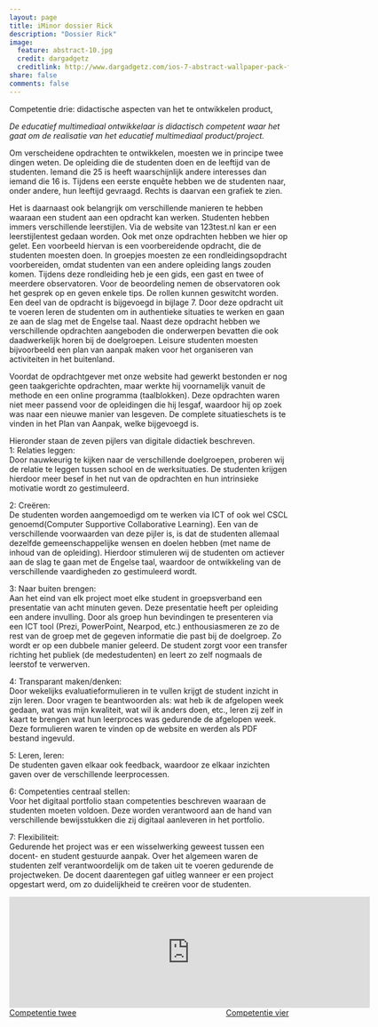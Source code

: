 ```yaml
---
layout: page
title: iMinor dossier Rick
description: "Dossier Rick"
image:
  feature: abstract-10.jpg
  credit: dargadgetz
  creditlink: http://www.dargadgetz.com/ios-7-abstract-wallpaper-pack-for-iphone-5-and-ipod-touch-retina/
share: false
comments: false
---
```

Competentie drie: didactische aspecten van het te ontwikkelen product,

<i>De educatief multimediaal ontwikkelaar is didactisch competent waar het gaat om de realisatie van het educatief multimediaal product/project. </i>

Om verscheidene opdrachten te ontwikkelen, moesten we in principe twee dingen weten. De opleiding die de studenten doen en de leeftijd van de studenten. Iemand die 25 is heeft waarschijnlijk andere interesses dan iemand die 16 is. Tijdens een eerste enquête hebben we de studenten naar, onder andere, hun leeftijd gevraagd. Rechts is daarvan een grafiek te zien.

Het is daarnaast ook belangrijk om verschillende manieren te hebben waaraan een student aan een opdracht kan werken. Studenten hebben immers verschillende leerstijlen. Via de website van 123test.nl kan er een leerstijlentest gedaan worden. Ook met onze opdrachten hebben we hier op gelet. Een voorbeeld hiervan is een voorbereidende opdracht, die de studenten moesten doen. In groepjes moesten ze een rondleidingsopdracht voorbereiden, omdat studenten van een andere opleiding langs zouden komen. Tijdens deze rondleiding heb je een gids, een gast en twee of meerdere observatoren. Voor de beoordeling nemen de observatoren ook het gesprek op en geven enkele tips. De rollen kunnen geswitcht worden. Een deel van de opdracht is bijgevoegd in bijlage 7. Door deze opdracht uit te voeren leren de studenten om in authentieke situaties te werken en gaan ze aan de slag met de Engelse taal. Naast deze opdracht hebben we verschillende opdrachten aangeboden die onderwerpen bevatten die ook daadwerkelijk horen bij de doelgroepen. Leisure studenten moesten bijvoorbeeld een plan van aanpak maken voor het organiseren van activiteiten in het buitenland.

Voordat de opdrachtgever met onze website had gewerkt bestonden er nog geen taakgerichte opdrachten, maar werkte hij voornamelijk vanuit de methode en een online programma (taalblokken). Deze opdrachten waren niet meer passend voor de opleidingen die hij lesgaf, waardoor hij op zoek was naar een nieuwe manier van lesgeven. De complete situatieschets is te vinden in het Plan van Aanpak, welke bijgevoegd is.

Hieronder staan de zeven pijlers van digitale didactiek beschreven.
<br>1: Relaties leggen:
<br>Door nauwkeurig te kijken naar de verschillende doelgroepen, proberen wij de relatie te leggen tussen school en de werksituaties. De studenten krijgen hierdoor meer besef in het nut van de opdrachten en hun intrinsieke motivatie wordt zo gestimuleerd. 

2: Creëren:
<br>De studenten worden aangemoedigd om te werken via ICT of ook wel CSCL genoemd(Computer Supportive Collaborative Learning). Een van de verschillende voorwaarden van deze pijler is, is dat de studenten allemaal dezelfde gemeenschappelijke wensen en doelen hebben (met name de inhoud van de opleiding). Hierdoor stimuleren wij de studenten om actiever aan de slag te gaan met de Engelse taal, waardoor de ontwikkeling van de verschillende vaardigheden zo gestimuleerd wordt. 
 

3: Naar buiten brengen:
<br>Aan het eind van elk project moet elke student in groepsverband een presentatie van acht minuten geven. Deze presentatie heeft per opleiding een andere invulling. Door als groep hun bevindingen te presenteren via een ICT tool (Prezi, PowerPoint, Nearpod, etc.)  enthousiasmeren ze zo de rest van de groep met de gegeven informatie die past bij de doelgroep. Zo wordt er op een dubbele manier geleerd. De student zorgt voor een transfer richting het publiek (de medestudenten) en leert zo zelf nogmaals de leerstof te verwerven. 

4: Transparant maken/denken:
<br>Door wekelijks evaluatieformulieren in te vullen krijgt de student inzicht in zijn leren. Door vragen te beantwoorden als: wat heb ik de afgelopen week gedaan, wat was mijn kwaliteit, wat wil ik anders doen, etc., leren zij zelf in kaart te brengen wat hun leerproces was gedurende de afgelopen week. Deze formulieren waren te vinden op de website en werden als PDF bestand ingevuld. 
 
5: Leren, leren:
<br>De studenten gaven elkaar ook feedback, waardoor ze elkaar inzichten gaven over de verschillende leerprocessen. 

6: Competenties centraal stellen:
<br>Voor het digitaal portfolio staan competenties beschreven waaraan de studenten moeten voldoen. Deze worden verantwoord aan de hand van verschillende bewijsstukken die zij digitaal aanleveren in het portfolio. 

7: Flexibiliteit:
<br>Gedurende het project was er een wisselwerking geweest tussen een docent- en student gestuurde aanpak. Over het algemeen waren de studenten zelf verantwoordelijk om de taken uit te voeren gedurende de projectweken. De docent daarentegen gaf uitleg wanneer er een project opgestart werd, om zo duidelijkheid te creëren voor de studenten. 




<iframe src="https://drive.google.com/embeddedfolderview?id=0BycjBNS3AKDWbVRTaTVDQ29DV1k#list" width="650" height="200" frameborder="0"></iframe>


<div style="float: left"> 
<a href="{{ site.url }}/iminor-rick/competentie2/" class="btn">Competentie twee</a>
</div>

<div style="float: right"> 
<a href="{{ site.url }}/iminor-rick/competentie4/" class="btn">Competentie vier</a>
</div>
